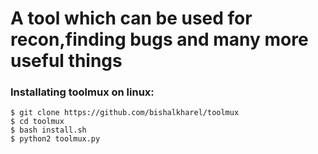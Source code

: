 # A tool which can be used for recon,finding bugs and many more useful things 

### Installating toolmux on linux:
```
$ git clone https://github.com/bishalkharel/toolmux
$ cd toolmux
$ bash install.sh
$ python2 toolmux.py
```


      
                                                                    
              
